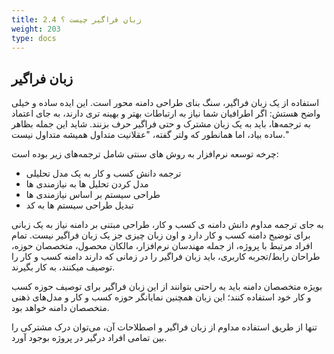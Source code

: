 ```yaml
---
title: 2.4 زبان فراگیر چیست ؟
weight: 203
type: docs
---
```


## زبان فراگیر

استفاده از یک زبان فراگیر، سنگ بنای طراحی دامنه محور است. این ایده ساده و خیلی واضح هستش: اگر اطرافیان شما نیاز به ارتباطات بهتر و بهینه تری دارند، به جای اعتماد به ترجمه‌ها، باید به یک زبان مشترک و حتی فراگیر حرف بزنند. شاید این جمله بظاهر ساده بیاد، اما همانطور که ولتر گفته، "عقلانیت متداول همیشه متداول نیست." 


چرخه توسعه نرم‌افزار به روش های سنتی شامل ترجمه‌های زیر بوده است:

- ترجمه دانش کسب و کار به یک مدل تحلیلی
- مدل کردن تحلیل ها به نیازمندی ها
- طراحی سیستم بر اساس نیازمندی ها
- تبدیل طراحی سیستم ها به کد

به جای ترجمه مداوم دانش دامنه ی کسب و کار، طراحی مبتنی بر دامنه نیاز به یک زبانی برای توضیح دامنه کسب و کار دارد و اون زبان چیزی جز یک زبان فراگیر نیست.
تمام افراد مرتبط با پروژه، از جمله مهندسان نرم‌افزار، مالکان محصول، متخصصان حوزه، طراحان رابط/تجربه کاربری، باید زبان فراگیر را در زمانی که دارند دامنه کسب و کار را توصیف میکنند، به کار بگیرند. 

بویژه متخصصان دامنه باید به راحتی بتوانند از این زبان فراگیر برای توصیف حوزه کسب و کار خود استفاده کنند؛ این زبان همچنین نمایانگر حوزه کسب و کار و مدل‌های ذهنی متخصصان دامنه خواهد بود.

تنها از طریق استفاده مداوم از زبان فراگیر و اصطلاحات آن، می‌توان درک مشترکی را بین تمامی افراد درگیر در پروژه بوجود آورد.